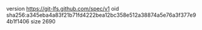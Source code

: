 version https://git-lfs.github.com/spec/v1
oid sha256:a345eba4a83f21b71fd4222bea12bc358e512a38874a5e76a3f377e94b1f1406
size 2690
